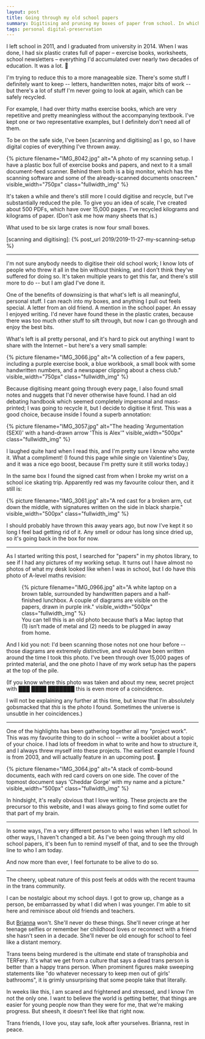 ```yaml
---
layout: post
title: Going through my old school papers
summary: Digitising and pruning my boxes of paper from school. In which I have nostalgia, sadness, and the sense that everything old is new again.
tags: personal digital-preservation
---
```


I left school in 2011, and I graduated from university in 2014.
When I was done, I had six plastic crates full of paper – exercise books, worksheets, school newsletters – everything I'd accumulated over nearly two decades of education.
It was a lot.
🤯

I'm trying to reduce this to a more manageable size.
There's some stuff I definitely want to keep -- letters, handwritten notes, major bits of work -- but there's a lot of stuff I'm never going to look at again, which can be safely recycled.

For example, I had over thirty maths exercise books, which are very repetitive and pretty meaningless without the accompanying textbook.
I've kept one or two representative examples, but I definitely don't need all of them.

To be on the safe side, I've been [scanning and digitising] as I go, so I have digital copies of everything I've thrown away.

{%
  picture
  filename="IMG_8042.jpg"
  alt="A photo of my scanning setup. I have a plastic box full of exercise books and papers, and next to it a small document-feed scanner. Behind them both is a big monitor, which has the scanning software and some of the already-scanned documents onscreen."
  visible_width="750px"
  class="fullwidth_img"
%}

It's taken a while and there's still more I could digitise and recycle, but I've substantially reduced the pile.
To give you an idea of scale, I've created about 500 PDFs, which have over 15,000 pages.
I've recycled kilograms and kilograms of paper.
(Don't ask me how many sheets that is.)

What used to be six large crates is now four small boxes.

[scanning and digitising]: {% post_url 2019/2019-11-27-my-scanning-setup %}

---

I'm not sure anybody needs to digitise their old school work; I know lots of people who threw it all in the bin without thinking, and I don't think they've suffered for doing so.
It's taken multiple years to get this far, and there's still more to do -- but I am glad I've done it.

One of the benefits of downsizing is that what's left is all meaningful, personal stuff.
I can reach into my boxes, and anything I pull out feels special.
A letter from an old friend.
A mention in the school paper.
An essay I enjoyed writing.
I'd never have found these in the plastic crates, because there was too much other stuff to sift through, but now I can go through and enjoy the best bits.

What's left is all pretty personal, and it's hard to pick out anything I want to share with the Internet – but here's a very small sample:

{%
  picture
  filename="IMG_3066.jpg"
  alt="A collection of a few papers, including a purple exercise book, a blue workbook, a small book with some handwritten numbers, and a newspaper clipping about a chess club."
  visible_width="750px"
  class="fullwidth_img"
%}

Because digitising meant going through every page, I also found small notes and nuggets that I'd never otherwise have found.
I had an old debating handbook which seemed completely impersonal and mass-printed; I was going to recycle it, but I decide to digitise it first.
This was a good choice, because inside I found a superb annotation:

{%
  picture
  filename="IMG_3057.jpg"
  alt="The heading 'Argumentation (SEXI)' with a hand-drawn arrow 'This is Alex'"
  visible_width="500px"
  class="fullwidth_img"
%}

I laughed quite hard when I read this, and I'm pretty sure I know who wrote it.
What a compliment!
(I found this page while single on Valentine's Day, and it was a nice ego boost, because I'm pretty sure it still works today.)

In the same box I found the signed cast from when I broke my wrist on a school ice skating trip.
Apparently red was my favourite colour then, and it still is:

{%
  picture
  filename="IMG_3061.jpg"
  alt="A red cast for a broken arm, cut down the middle, with signatures written on the side in black sharpie."
  visible_width="500px"
  class="fullwidth_img"
%}

I should probably have thrown this away years ago, but now I've kept it so long I feel bad getting rid of it.
Any smell or odour has long since dried up, so it's going back in the box for now.

---

As I started writing this post, I searched for "papers" in my photos library, to see if I had any pictures of my working setup.
It turns out I have almost no photos of what my desk looked like when I was in school, but I do have this photo of A-level maths revision:

<figure>
  {%
    picture
    filename="IMG_0966.jpg"
    alt="A white laptop on a brown table, surrounded by handwritten papers and a half-finished lunchbox. A couple of diagrams are visible on the papers, drawn in purple ink."
    visible_width="500px"
    class="fullwidth_img"
  %}
  <figcaption>
    You can tell this is an old photo because that’s a Mac laptop that (1) isn’t made of metal and (2) needs to be plugged in away from home.
  </figcaption>
</figure>

And I kid you not: I'd been scanning those notes not one hour before -- those diagrams are extremely distinctive, and would have been written around the time I took this photo.
I've been through over 15,000 pages of printed material, and the one photo I have of my work setup has the papers at the top of the pile.

(If you know where this photo was taken and about my new, secret project with ███ ████ ███████ this is even more of a coincidence.
<!-- Everything old is new again. -->
I will not be explaining any further at this time, but know that I’m absolutely gobsmacked that *this* is the photo I found.
Sometimes the universe is unsubtle in her coincidences.)

---

One of the highlights has been gathering together all my "project work".
This was my favourite thing to do in school -- write a booklet about a topic of your choice.
I had lots of freedom in what to write and how to structure it, and I always threw myself into these projects.
The earliest example I found is from 2003, and will actually feature in an upcoming post. 👀

{%
  picture
  filename="IMG_3064.jpg"
  alt="A stack of comb-bound documents, each with red card covers on one side. The cover of the topmost document says 'Cheddar Gorge' with my name and a picture."
  visible_width="500px"
  class="fullwidth_img"
%}

<!-- One of the standout pieces of work from my entire education is four essays I had to write for my religious education GCSE coursework.
We looked at paintings, and had to write about the religious symbolism and things we saw in the art.
That really tickled my brain, and I'd love do more of it.

(I went to see a play last week – *Constellations*, by Nick Payne, at [the Barn Theatre in WGC][constellations].
It was a phenomenal show, and I could write pages and pages about what I saw -- there's so much depth to literature) -->

In hindsight, it's really obvious that I love writing.
These projects are the precursor to this website, and I was always going to find some outlet for that part of my brain.

[constellations]: https://www.barntheatre.co.uk/productions_events/2022-2023/constellations/

---

In some ways, I'm a very different person to who I was when I left school.
In other ways, I haven't changed a bit.
As I've been going through my old school papers, it's been fun to remind myself of that, and to see the through line to who I am today.

And now more than ever, I feel fortunate to be alive to do so.

---

The cheery, upbeat nature of this post feels at odds with the recent trauma in the trans community.

I can be nostalgic about my school days.
I got to grow up, change as a person, be embarrassed by what I did when I was younger.
I'm able to sit here and reminisce about old friends and teachers.

But [Brianna] won't.
She'll never do these things.
She'll never cringe at her teenage selfies or remember her childhood loves or reconnect with a friend she hasn't seen in a decade.
She'll never be old enough for school to feel like a distant memory.

Trans teens being murdered is the ultimate end state of transphobia and TERFery.
It's what we get from a culture that says a dead trans person is better than a happy trans person.
When prominent figures make sweeping statements like "do whatever necessary to keep men out of girls' bathrooms", it is grimly unsurprising that some people take that literally.

In weeks like this, I am scared and frightened and stressed, and I know I'm not the only one.
I want to believe the world is getting better, that things are easier for young people now than they were for me, that we're making progress.
But sheesh, it doesn't feel like that right now.

Trans friends, I love you, stay safe, look after yourselves.
Brianna, rest in peace.

[Brianna]: https://en.wikipedia.org/wiki/Killing_of_Brianna_Ghey
